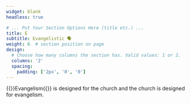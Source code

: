 ```yaml
---
widget: blank
headless: true

# ... Put Your Section Options Here (title etc.) ...
title: E
subtitle: Evangelistic 🗣
weight: 6  # section position on page
design:
  # Choose how many columns the section has. Valid values: 1 or 2.
  columns: '2'
  spacing:
    padding: ['2px', '0', '0']
---
```

{{<hl>}}Evangelism{{</hl>}} is designed for the church and the church is designed for evangelism.
